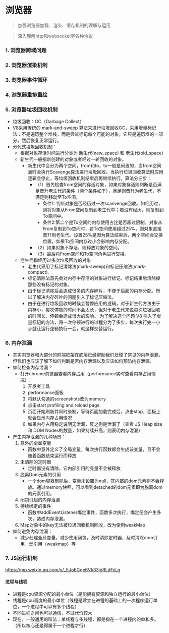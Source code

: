 # 浏览器

> 加强浏览器加载、渲染、缓存机制的理解与运用

> 深入理解http和websocket等各种协议

### 1. 浏览器跨域问题
### 2. 浏览器渲染机制
### 3. 浏览器事件循环
### 4. 浏览器重排重绘
### 5. 浏览器垃圾回收机制
+ 垃圾回收：GC（Garbage Collect）
+ V8采用传统的 mark-and-sweep 算法来进行垃圾回收GC，采用增量标记法：不是遍历整个堆栈，而是尝试标记每个可能的对象，它只是遍历堆的一部分，然后恢复正常运行。
+ 分代式垃圾回收机制：
    - 根据对象存活时间进行分类为 新生代(new_space) 和 老生代(old_space)
    - 新生代一般指新创建的对象或者经过一轮回收的对象。
        + 新生代中会分为两个空间，from和to，to一般是闲置的，当from空间满时会执行Scavenge算法进行垃圾回收。当执行垃圾回收算法时应用逻辑会停止，等垃圾回收机制结束后再继续执行。算法分三步：
            - （1）首先检查from空间的存活对象，如果对象存活则判断是否满足晋升老生代的条件（两个条件如下），满足则晋升为老生代，不满足则移动至To空间。
                + 条件1: 判断对象是否经历过一次scanvenge回收。如经历过，则将对象从From空间复制到老生代中；若没有经历，则复制到To空间中。
                + 条件2:第二个是To空间的内存使用占比是否超过限制。对象从From复制到To空间时，若To空间使用超过25%，则对象直接晋升到老生代。设置25%是因为算法结束后，两个空间会交换位置，如果To空间内存过小会影响内存分配。
            - （2）如果对象不存活，则释放对象的空间。
            - （3）最后将From空间和To空间角色进行交换。
    - 老生代指经历过多次垃圾回收的对象
        + 老生代采用了标记清除法(mark-sweep)和标记压缩法(mark-compact).
        + 标记清除法首先会对内存中存活的对象进行标记，标记结束后清除掉那些没有标记的对象。
        + 由于标记清除后会造成很多的内存碎片，不便于后面的内存分配。所以了解决内存碎片的问题引入了标记压缩法。
        + 由于在进行垃圾回收的时候会暂停应用的逻辑，对于新生代方法由于内存小，每次停顿的时间不会太长，但对于老生代来说每次垃圾回收的时间长，停顿会造成很大的影响。 为了解决这个问题 V8 引入了增量标记的方法，将一次停顿进行的过程分为了多步，每次执行完一小步就让运行逻辑执行一会，就这样交替运行。
### 6. 内存泄漏
+ 其实浏览器和大部分的前端框架在底层已经帮助我们处理了常见的内存泄漏，但我们也应该了解下如何判断是否内存泄漏以及应该如何预防内存泄漏。
+ 如何检查内存泄漏？
    - 打开chrome浏览器查看内存占用（performance实时查看内存占用情况）：
        1. 开发者工具
        2. performance面板
        3. 将默认勾选的screenshots改为memory
        4. 点击start profiling and reload page
        5. 页面开始刷新并同时录制，等待页面加载完成后，点击stop，面板上就会显示内存占用情况
        6. 如果内存占用稳定说明无泄漏，反之则是泄漏了（查看 JS Heap size 和 DOM Nodes的数量，如果持续升高，则表明内存泄漏）
+ 产生内存泄漏的几种场景：
    1. 意外的全局变量
        - 函数中意外定义了全局变量，每次执行函数都会生成该变量，且不会随着函数结束运行而释放
    2. 未清除的定时器
        - 定时器没有清除，它内部引用的变量不会被释放
    3. 脱离Dom元素的引用
        - 一个dom容器删除后，变量未设置为null，其内部的dom元素则不会释放。通过memory快照，可以看到detached的dom元素即为脱离dom的元素引用。
    4. 闭包引起的内存泄漏
    5. 持续绑定的事件
        - 函数中addEventListener绑定事件，函数多次执行，绑定便会产生多次，造成内存泄漏。
    6. Map对象中的key无法被垃圾回收机制回收，改为使用weakMap
+ 如何避免内存泄漏：
    - 减少创建全局变量，减少使用闭包，及时清除定时器，及时清除dom引用，弱引用（weakmap）等

### 7. JS运行机制
https://mp.weixin.qq.com/s/_EJoEGqe6Vk33jeRLdFd_g

#### 进程与线程
+ 进程是cpu资源分配的最小单位（是能拥有资源和独立运行的最小单位）
+ 线程是cpu调度的最小单位（线程是建立在进程的基础上的一次程序运行单位，一个进程中可以有多个线程）
+ 不同进程之间也可以通信，不过代价较大
+ 现在，一般通用的叫法：单线程与多线程，都是指在一个进程内的单和多。（所以核心还是得属于一个进程才行）

